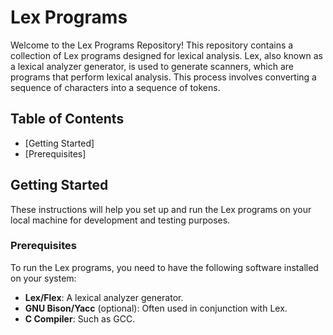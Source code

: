 # Lex Programs

Welcome to the Lex Programs Repository! This repository contains a collection of Lex programs designed for lexical analysis. Lex, also known as a lexical analyzer generator, is used to generate scanners, which are programs that perform lexical analysis. This process involves converting a sequence of characters into a sequence of tokens.

## Table of Contents

- [Getting Started]
- [Prerequisites]

## Getting Started

These instructions will help you set up and run the Lex programs on your local machine for development and testing purposes.

### Prerequisites

To run the Lex programs, you need to have the following software installed on your system:

- **Lex/Flex**: A lexical analyzer generator.
- **GNU Bison/Yacc** (optional): Often used in conjunction with Lex.
- **C Compiler**: Such as GCC.
